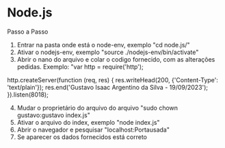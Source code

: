 # Node.js
Passo a Passo

1) Entrar na pasta onde está o node-env, exemplo "cd node.js/"
2) Ativar o nodejs-env, exemplo "source ./nodejs-env/bin/activate"
3) Abrir o nano do arquivo e colar o codigo fornecido, com as alterações pedidas. Exemplo: "var http = require('http');

http.createServer(function (req, res) {
  res.writeHead(200, {'Content-Type': 'text/plain'});
  res.end('Gustavo Isaac  Argentino da Silva - 19/09/2023');
}).listen(8018);

4) Mudar o proprietário do arquivo do arquivo "sudo chown gustavo:gustavo index.js"
5) Ativar o arquivo do index, exemplo "node index.js"
6) Abrir o navegador e pesquisar "localhost:Portausada"
7) Se aparecer os dados fornecidos está correto
